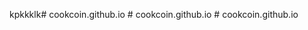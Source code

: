kpkkklk#   c o o k c o i n . g i t h u b . i o  
 #   c o o k c o i n . g i t h u b . i o  
 #   c o o k c o i n . g i t h u b . i o  
 